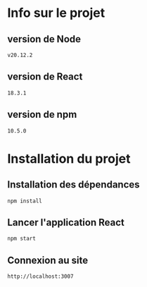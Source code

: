 # Info sur le projet

## version de Node

`v20.12.2`

## version de React

`18.3.1`

## version de npm

`10.5.0`

# Installation du projet

## Installation des dépendances

`npm install`

## Lancer l'application React

`npm start`

## Connexion au site

`http://localhost:3007`

